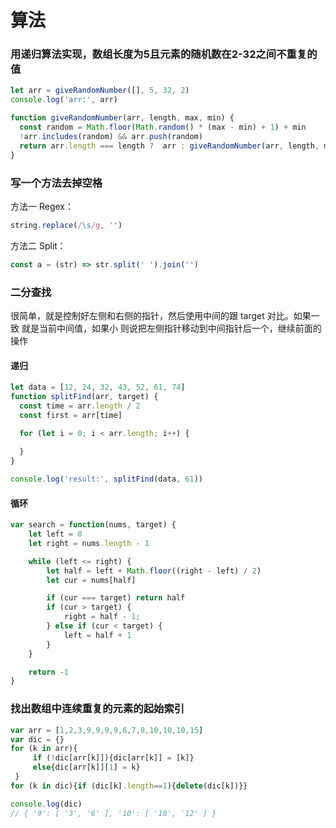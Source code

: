 # 算法

### 用递归算法实现，数组长度为5且元素的随机数在2-32之间不重复的值

```js
let arr = giveRandomNumber([], 5, 32, 2)
console.log('arr:', arr)

function giveRandomNumber(arr, length, max, min) {
  const random = Math.floor(Math.random() * (max - min) + 1) + min
  !arr.includes(random) && arr.push(random)
  return arr.length === length ?  arr : giveRandomNumber(arr, length, max, min)
}
```

### 写一个方法去掉空格

方法一 Regex：

```js
string.replace(/\s/g, '')
```

方法二 Split：

```js
const a = (str) => str.split(' ').join('')
```

### 二分查找

很简单，就是控制好左侧和右侧的指针，然后使用中间的跟 target 对比。如果一致 就是当前中间值，如果小 则说把左侧指针移动到中间指针后一个，继续前面的操作

#### 递归

```js
let data = [12, 24, 32, 43, 52, 61, 74]
function splitFind(arr, target) {
  const time = arr.length / 2
  const first = arr[time]

  for (let i = 0; i < arr.length; i++) {
  
  }
}

console.log('result:', splitFind(data, 61))
```

#### 循环

```js
var search = function(nums, target) {
    let left = 0
    let right = nums.length - 1

    while (left <= right) {
        let half = left + Math.floor((right - left) / 2)
        let cur = nums[half]

        if (cur === target) return half
        if (cur > target) {
            right = half - 1;
        } else if (cur < target) {
            left = half + 1
        }
    }

    return -1
}
```

### 找出数组中连续重复的元素的起始索引

```js
var arr = [1,2,3,9,9,9,9,6,7,8,10,10,10,15]
var dic = {}
for (k in arr){
     if (!dic[arr[k]]){dic[arr[k]] = [k]}
     else{dic[arr[k]][1] = k}
 }
for (k in dic){if (dic[k].length==1){delete(dic[k])}}

console.log(dic)
// { '9': [ '3', '6' ], '10': [ '10', '12' ] }
```
